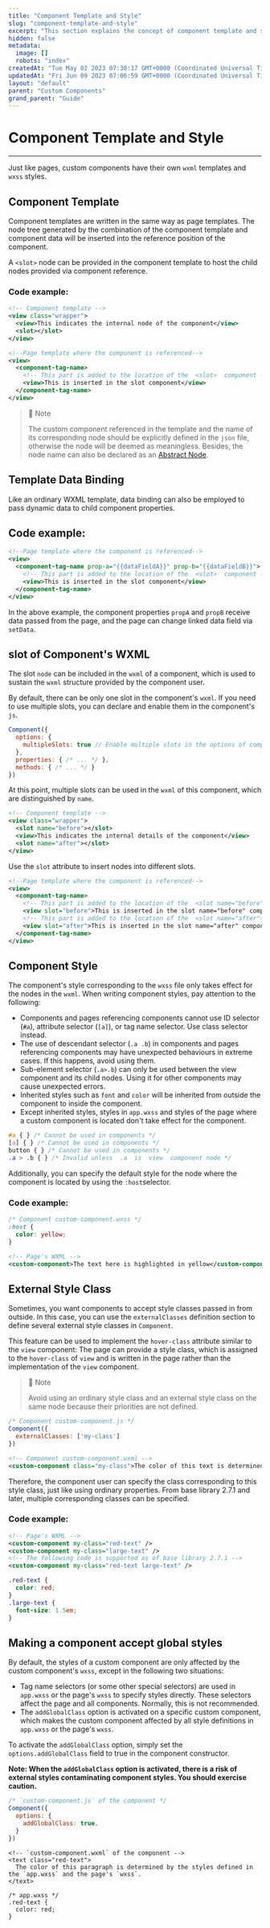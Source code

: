 ```yaml
---
title: "Component Template and Style"
slug: "component-template-and-style"
excerpt: "This section explains the concept of component template and style."
hidden: false
metadata: 
  image: []
  robots: "index"
createdAt: "Tue May 02 2023 07:38:17 GMT+0000 (Coordinated Universal Time)"
updatedAt: "Fri Jun 09 2023 07:06:59 GMT+0000 (Coordinated Universal Time)"
layout: "default"
parent: "Custom Components"
grand_parent: "Guide"
---
```

# Component Template and Style 
*** 
Just like pages, custom components have their own `wxml` templates and `wxss` styles.

## Component Template

Component templates are written in the same way as page templates. The node tree generated by the combination of the component template and component data will be inserted into the reference position of the component.

A `<slot>` node can be provided in the component template to host the child nodes provided via component reference.

### Code example:

```xml WXML
<!-- Component template -->
<view class="wrapper">
  <view>This indicates the internal node of the component</view>
  <slot></slot>
</view>
```

```xml WXML
<!--Page template where the component is referenced-->
<view>
  <component-tag-name>
    <!-- This part is added to the location of the  <slot>  component -->
    <view>This is inserted in the slot component</view>
  </component-tag-name>
</view>
```

> 📘 Note
> 
> The custom component referenced in the template and the name of its corresponding node should be explicitly defined in the `json` file, otherwise the node will be deemed as meaningless. Besides, the node name can also be declared as an [Abstract Node](doc:abstract-node).

## Template Data Binding

Like an ordinary WXML template, data binding can also be employed to pass dynamic data to child component properties.

## Code example:

```xml WXML
<!--Page template where the component is referenced-->
<view>
  <component-tag-name prop-a="{{dataFieldA}}" prop-b="{{dataFieldB}}">
    <!-- This part is added to the location of the  <slot>  component -->
    <view>This is inserted in the slot component</view>
  </component-tag-name>
</view>
```

In the above example, the component properties `propA` and `propB` receive data passed from the page, and the page can change linked data field via `setData`.

## slot of Component's WXML

The slot `node` can be included in the `wxml` of a component, which is used to sustain the `wxml` structure provided by the component user.

By default, there can be only one slot in the component's `wxml`. If you need to use multiple slots, you can declare and enable them in the component's `js`.

```javascript
Component({
  options: {
    multipleSlots: true // Enable multiple slots in the options of component definition.
  },
  properties: { /* ... */ },
  methods: { /* ... */ }
})
```

At this point, multiple slots can be used in the `wxml` of this component, which are distinguished by `name`.

```xml WXML
<!-- Component template -->
<view class="wrapper">
  <slot name="before"></slot>
  <view>This indicates the internal details of the component</view>
  <slot name="after"></slot>
</view>
```

Use the `slot` attribute to insert nodes into different slots.

```xml WXML
<!--Page template where the component is referenced-->
<view>
  <component-tag-name>
    <!-- This part is added to the location of the  <slot name="before">  component -->
    <view slot="before">This is inserted in the slot name="before" component</view>
    <!-- This part is added to the location of the  <slot name="after">  component -->
    <view slot="after">This is inserted in the slot name="after" component</view>
  </component-tag-name>
</view>
```

## Component Style

The component's style corresponding to the `wxss` file only takes effect for the nodes in the `wxml`. When writing component styles, pay attention to the following:

- Components and pages referencing components cannot use ID selector (`#a`), attribute selector (`[a]`), or tag name selector. Use class selector instead.
- The use of descendant selector (`.a .b`) in components and pages referencing components may have unexpected behaviours in extreme cases. If this happens, avoid using them.
- Sub-element selector (`.a>.b`) can only be used between the view component and its child nodes. Using it for other components may cause unexpected errors.
- Inherited styles such as `font` and `color` will be inherited from outside the component to inside the component.
- Except inherited styles, styles in `app.wxss` and styles of the page where a custom component is located don't take effect for the component.

```css WXSS
#a { } /* Cannot be used in components */
[a] { } /* Cannot be used in components */
button { } /* Cannot be used in components */
.a > .b { } /* Invalid unless  .a  is  view  component node */
```

Additionally, you can specify the default style for the node where the component is located by using the `:host`selector.

### Code example:

```css WXSS
/* Component custom-component.wxss */
:host {
  color: yellow;
}
```

```xml WXML
<!-- Page's WXML -->
<custom-component>The text here is highlighted in yellow</custom-component>
```

## External Style Class

Sometimes, you want components to accept style classes passed in from outside. In this case, you can use the `externalClasses` definition section to define several external style classes in `Component`.

This feature can be used to implement the `hover-class` attribute similar to the `view` component: The page can provide a style class, which is assigned to the `hover-class` of `view` and is written in the page rather than the implementation of the `view` component.

> 📘 Note
> 
> Avoid using an ordinary style class and an external style class on the same node because their priorities are not defined.

```javascript
/* Component custom-component.js */
Component({
  externalClasses: ['my-class']
})
```

```xml WXML
<!-- Component custom-component.wxml -->
<custom-component class="my-class">The color of this text is determined by the  class  outside the component</custom-component>
```

Therefore, the component user can specify the class corresponding to this style class, just like using ordinary properties. From base library 2.7.1 and later, multiple corresponding classes can be specified.

### Code example:

```xml WXML
<!-- Page's WXML -->
<custom-component my-class="red-text" />
<custom-component my-class="large-text" />
<!-- The following code is supported as of base library 2.7.1 -->
<custom-component my-class="red-text large-text" />
```

```css WXSS
.red-text {
  color: red;
}
.large-text {
  font-size: 1.5em;
}
```

## Making a component accept global styles

By default, the styles of a custom component are only affected by the custom component's `wxss`, except in the following two situations:

- Tag name selectors (or some other special selectors) are used in `app.wxss` or the page's `wxss` to specify styles directly. These selectors affect the page and all components. Normally, this is not recommended.
- The `addGlobalClass` option is activated on a specific custom component, which makes the custom component affected by all style definitions in `app.wxss` or the page's `wxss`.

To activate the `addGlobalClass` option, simply set the `options.addGlobalClass` field to true in the component constructor.

**Note: When the `addGlobalClass` option is activated, there is a risk of external styles contaminating component styles. You should exercise caution.**

```javascript
/* `custom-component.js` of the component */
Component({
  options: {
    addGlobalClass: true,
  }
})
```

```Text WXML
<!-- `custom-component.wxml` of the component -->
<text class="red-text">
  The color of this paragraph is determined by the styles defined in the `app.wxss` and the page's `wxss`.
</text>
```

```Text WXSS
/* app.wxss */
.red-text {
  color: red;
}
```
